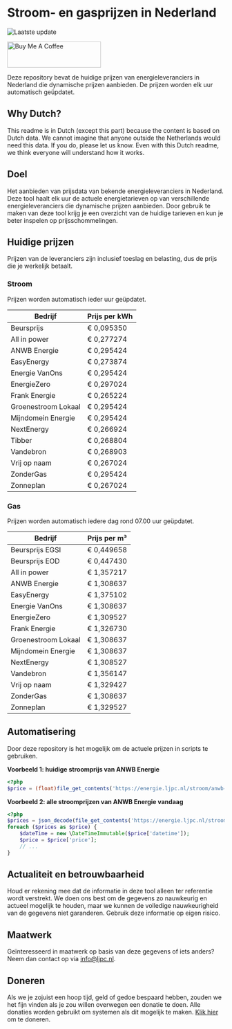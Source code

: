 # Stroom- en gasprijzen in Nederland

![Laatste update](https://img.shields.io/badge/laatste%20update-2024--12--08%2018%3A00%20CET-brightgreen)

<a href="https://www.buymeacoffee.com/Lars-" target="_blank"><img src="https://cdn.buymeacoffee.com/buttons/v2/default-orange.png" alt="Buy Me A Coffee" height="60" style="height: 60px !important;width: 217px !important;" ></a>

Deze repository bevat de huidige prijzen van energieleveranciers in Nederland die dynamische prijzen aanbieden. De prijzen worden elk uur automatisch geüpdatet.

## Why Dutch?

This readme is in Dutch (except this part) because the content is based on Dutch data. We cannot imagine that anyone outside the Netherlands would need this data. If you do, please let us know. Even with this Dutch readme, we think
everyone will understand how it works.

## Doel

Het aanbieden van prijsdata van bekende energieleveranciers in Nederland. Deze tool haalt elk uur de actuele energietarieven op van verschillende energieleveranciers die dynamische prijzen aanbieden. Door gebruik te maken van deze tool
krijg je een overzicht van de huidige tarieven en kun je beter inspelen op prijsschommelingen.

## Huidige prijzen

Prijzen van de leveranciers zijn inclusief toeslag en belasting, dus de prijs die je werkelijk betaalt.

### Stroom

Prijzen worden automatisch ieder uur geüpdatet.

 Bedrijf | Prijs per kWh 
---------|---------------
Beursprijs | € 0,095350
All in power | € 0,277274
ANWB Energie | € 0,295424
EasyEnergy | € 0,273874
Energie VanOns | € 0,295424
EnergieZero | € 0,297024
Frank Energie | € 0,265224
Groenestroom Lokaal | € 0,295424
Mijndomein Energie | € 0,295424
NextEnergy | € 0,266924
Tibber | € 0,268804
Vandebron | € 0,268903
Vrij op naam | € 0,267024
ZonderGas | € 0,295424
Zonneplan | € 0,267024


### Gas

Prijzen worden automatisch iedere dag rond 07.00 uur geüpdatet.

 Bedrijf | Prijs per m³ 
---------|--------------
Beursprijs EGSI | € 0,449658
Beursprijs EOD | € 0,447430
All in power | € 1,357217
ANWB Energie | € 1,308637
EasyEnergy | € 1,375102
Energie VanOns | € 1,308637
EnergieZero | € 1,309527
Frank Energie | € 1,326730
Groenestroom Lokaal | € 1,308637
Mijndomein Energie | € 1,308637
NextEnergy | € 1,308527
Vandebron | € 1,356147
Vrij op naam | € 1,329427
ZonderGas | € 1,308637
Zonneplan | € 1,329527


## Automatisering

Door deze repository is het mogelijk om de actuele prijzen in scripts te gebruiken.

**Voorbeeld 1: huidige stroomprijs van ANWB Energie**

```php
<?php
$price = (float)file_get_contents('https://energie.ljpc.nl/stroom/anwb-energie-nu.txt');

```

**Voorbeeld 2: alle stroomprijzen van ANWB Energie vandaag**

```php
<?php
$prices = json_decode(file_get_contents('https://energie.ljpc.nl/stroom/all-in-power-vandaag.json'),true);
foreach ($prices as $price) {
    $dateTime = new \DateTimeImmutable($price['datetime']);
    $price = $price['price'];
    // ...
}
```

## Actualiteit en betrouwbaarheid

Houd er rekening mee dat de informatie in deze tool alleen ter referentie wordt verstrekt. We doen ons best om de gegevens zo nauwkeurig en actueel mogelijk te houden, maar we kunnen de volledige nauwkeurigheid van de gegevens niet
garanderen. Gebruik deze informatie op eigen risico.

## Maatwerk

Geïnteresseerd in maatwerk op basis van deze gegevens of iets anders? Neem dan contact op
via [info@ljpc.nl](mailto:info@ljpc.nl?subject=Energie%20prijzen).

## Doneren

Als we je zojuist een hoop tijd, geld of gedoe bespaard hebben, zouden we het fijn vinden als je zou willen overwegen een
donatie te doen. Alle donaties worden gebruikt om systemen als dit mogelijk te
maken. [Klik hier](https://www.buymeacoffee.com/Lars-) om te doneren.
